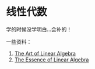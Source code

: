 # 线性代数

学的时候没学明白...会补的！

一些资料：

1. [The Art of Linear Algebra](https://github.com/kenjihiranabe/The-Art-of-Linear-Algebra)
2. [The Essence of Linear Algebra](https://www.bilibili.com/video/BV1ys411472E/)